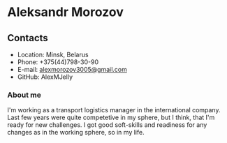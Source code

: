 # **Aleksandr Morozov**
## **Contacts**
* Location: Minsk, Belarus
* Phone: +375(44)798-30-90
* E-mail: alexmorozov3005@gmail.com
* GitHub: AlexMJelly
### **About me**
I'm working as a transport logistics manager in the international company. Last few years were quite competetive in my sphere, but I think, that I'm ready for new challenges. I got good soft-skills and readiness for any changes as in the working sphere, so in my life.
